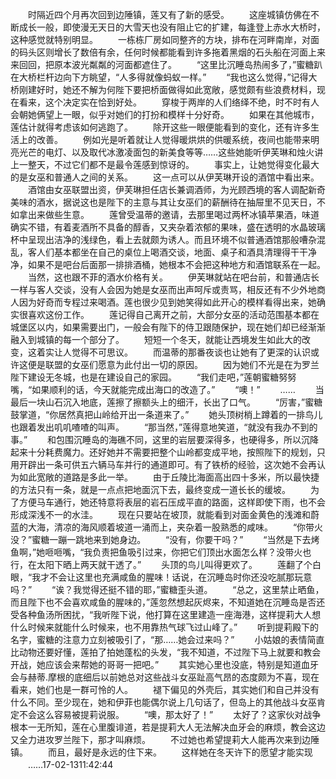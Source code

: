 　　时隔近四个月再次回到边陲镇，莲又有了新的感受。
　　这座城镇仿佛在不断成长一般，即使漫无天日的大雪天也没有阻止它的扩建，每逢登上赤水大桥时，这种感觉就特别明显。
　　一栋栋厂房如同整齐的方块，排布在河畔南岸，对面的码头区则增长了数倍有余，任何时候都能看到许多拖着黑烟的石头船在河面上来来回回，把原本波光粼粼的河面都遮住了。
　　“这里比沉睡岛热闹多了，”蜜糖趴在大桥栏杆边向下方眺望，“人多得就像蚂蚁一样。”
　　“我也这么觉得，”记得大桥刚建好时，她还不解为何陛下要把桥面做得如此宽敞，感觉颇有些浪费材料，现在看来，这个决定实在恰到好处。
　　穿梭于两岸的人们络绎不绝，时不时有人会朝她俩望上一眼，似乎对她们的打扮和模样十分好奇。
　　如果在其他城市，莲估计就得考虑该如何逃跑了。
　　除开这些一眼便能看到的变化，还有许多生活上的改善。
　　例如光是听着就让人觉得暖烘烘的供暖系统，夜间也能带来明亮光芒的电灯、以及取代冰激凌面包的新美食等等……这些她能听伊芙琳和烛火讲上一整天，不过它们都不是最令莲感到惊讶的。
　　事实上，让她觉得变化最大的是女巫和普通人之间的关系。
　　这一点可以从伊芙琳开设的酒馆中看出来。
　　酒馆由女巫联盟出资，伊芙琳担任店长兼调酒师，为光顾西境的客人调配新奇美味的酒水，据说这也是陛下的主意与其让女巫们的薪酬待在抽屉里不见天日，不如拿出来做些生意。
　　莲曾受温蒂的邀请，去那里喝过两杯冰镇苹果酒，味道确实不错，有着麦酒所不具备的醇香，又夹杂着浓郁的果味，盛在透明的水晶玻璃杯中呈现出洁净的浅绿色，看上去就颇为诱人。而且环境不似普通酒馆那般嘈杂混乱，客人们基本都坐在自己的桌位上喝酒交谈，地面、桌子和酒具清理得干干净净，如果不是吧台后面那一排排酒桶，她根本不会把这种地方和酒馆联系在一起。
　　当然，这也跟不菲的酒水价格有关。
　　伊芙琳就站在吧台前，和普通店长一样与客人交谈，没有人会因为她是女巫而出声呵斥或责骂，相反还有不少外地商人因为好奇而专程过来喝酒。莲也很少见到她笑得如此开心的模样看得出来，她确实很喜欢这份工作。
　　莲记得自己离开之前，大部分女巫的活动范围基本都在城堡区以内，如果需要出门，一般会有陛下的侍卫跟随保护，现在她们却已经渐渐融入到城镇的每一个部分了。
　　短短一个冬天，就能让西境发生如此大的改变，这着实让人觉得不可思议。
　　而温蒂的那番夜谈也让她有了更深的认识或许这便是联盟的女巫们愿意为此付出一切的原因。
　　因为她们不光是在为罗兰陛下建设无冬城，也是在建设自己的家园。
　　“我们走吧，”莲朝蜜糖努努嘴，“如果顺利的话，今天就能完成出海口的改造了。”
　　“噢！”
　　……
　　当最后一块山石沉入地底，莲擦了擦额头上的细汗，长出了口气。
　　“厉害，”蜜糖鼓掌道，“你居然真把山岭给开出一条道来了。”
　　她头顶树梢上蹲着的一排鸟儿也跟着发出叽叽喳喳的叫声。
　　“那当然，”莲得意地笑道，“就没有我办不到的事。”
　　和包围沉睡岛的海礁不同，这里的岩层要深得多，也硬得多，所以沉降起来十分耗费魔力。还好她并不需要把整个山岭都变成平地，按照陛下的规划，只用开辟出一条可供五六辆马车并行的通道即可。有了铁桥的经验，这次她不会再认为如此宽敞的道路是多此一举。
　　由于丘陵比海面高出四十多米，所以最快捷的方法只有一条，就是一点点把地面沉下去，最终变成一道长长的缓坡。
　　为了方便马车通行，她还特意将表层的岩石压成平直的路面，这样即使下雨，也不会形成深浅不一的水洼。
　　现在只要站在坡顶，就能看到对面金黄色的浅滩和蔚蓝的大海，清凉的海风顺着坡道一涌而上，夹杂着一股熟悉的咸味。
　　“你带火没？”蜜糖一蹦一跳地来到她身边。
　　“没有，你要干吗？”
　　“当然是下去烤鱼啊，”她咂咂嘴，“我负责把鱼吸引过来，你把它们顶出水面怎么样？没带火也行，在太阳下晒上两天就干透了。”
　　头顶的鸟儿叫得更欢了。
　　莲翻了个白眼，“我才不会让这里也充满咸鱼的腥味！话说，在沉睡岛时你还没吃腻那玩意吗？”
　　“诶？我觉得还挺不错的耶，”蜜糖歪头道。
　　“总之，这里禁止晒鱼，而且陛下也不会喜欢咸鱼的腥味的，”莲忽然想起灰烬来，不知道她在沉睡岛是否还受各种鱼汤所困扰，“我听陛下说，他打算在这里建造一座海港，这样提莉大人想什么时候来就能什么时候来，也不用靠热气球飞过山峰了。”
　　听到提莉殿下的名字，蜜糖的注意力立刻被吸引了，“那……她会过来吗？”
　　小姑娘的表情简直比动物还要好懂，莲拍了拍她蓬松的头发，“我不知道，不过陛下马上就要和教会开战，她应该会来帮她的哥哥一把吧。”
　　其实她心里也没底，特别是知道血牙会与赫蒂.摩根的底细后以前她总对这些战斗女巫趾高气昂的态度颇为不喜，现在看来，她们也是一群可怜的人。
　　褪下偏见的外壳后，其实她们和自己并没有什么不同。至少现在，她和伊菲也能偶尔说上几句话了，但岛上的其他战斗女巫肯定不会这么容易被提莉说服。
　　“噢，那太好了！”
　　太好了？这家伙对战争根本一无所知，莲在心里腹诽道，若是提莉大人无法解决血牙会的麻烦，教会这边又全力进攻罗兰陛下，那才叫麻烦。
　　不过她也希望提莉大人能再次来到边陲镇。
　　而且，最好是永远的住下来。
　　这样她在冬天许下的愿望才能实现
　　……17-02-1311:42:44
